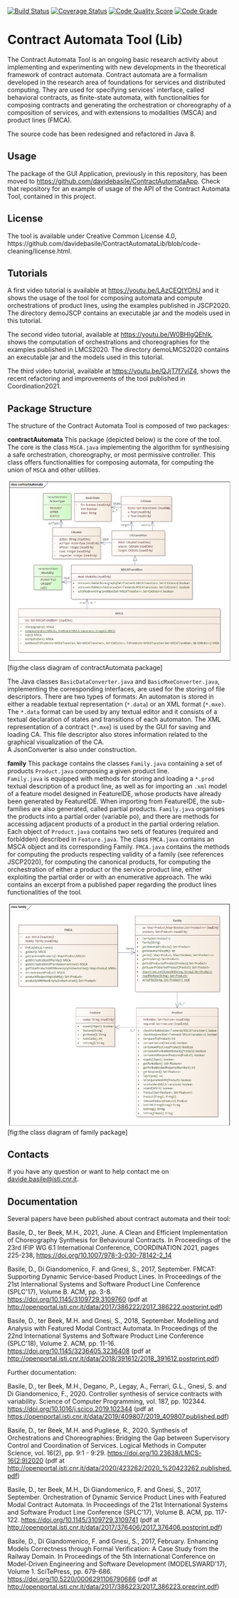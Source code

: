 [![Build Status](https://travis-ci.com/davidebasile/ContractAutomataLib.svg?branch=code-cleaning)](https://travis-ci.com/davidebasile/ContractAutomataLib)
[![Coverage Status](https://coveralls.io/repos/github/davidebasile/ContractAutomataLib/badge.svg?branch=code-cleaning)](https://coveralls.io/github/davidebasile/ContractAutomataLib?branch=code-cleaning)
[![Code Quality Score](https://www.code-inspector.com/project/23716/score/svg)](https://www.code-inspector.com/project/23716/score/svg)
[![Code Grade](https://www.code-inspector.com/project/23716/status/svg)](https://www.code-inspector.com/project/23716/status/svg)


<h1>Contract Automata Tool (Lib) </h1>

The Contract Automata Tool is an ongoing basic research activity about implementing 
and experimenting with new developments in the theoretical framework of contract automata.
Contract automata are a formalism developed in the research area of foundations for services and distributed 
computing.
They are used for specifying services' interface, called behavioral contracts, 
 as finite-state automata, with functionalities for composing contracts and generating the 
 orchestration or choreography of a composition of services, and with extensions to modalities (MSCA) and product 
 lines (FMCA).

The source code has been redesigned and refactored  in Java 8.

<h2>Usage</h2>

The  package  of the GUI Application, previously in this 
repository, has been moved to https://github.com/davidebasile/ContractAutomataApp.
Check that repository for an example of usage of the API of the Contract Automata Tool, contained 
in this project.

<h2>License</h2>
The tool is available under Creative Common License 4.0,
 https://github.com/davidebasile/ContractAutomataLib/blob/code-cleaning/license.html.


<h2>Tutorials</h2>

A first video tutorial is available at https://youtu.be/LAzCEQtYOhU and it shows the usage of the tool for composing automata and compute orchestrations of product lines, using the examples published in JSCP2020.
The directory demoJSCP contains an executable jar and the models used in this tutorial.

The second video tutorial, available at https://youtu.be/W0BHlgQEhIk, shows the computation of orchestrations and choreographies for the examples published in LMCS2020.
The directory demoLMCS2020 contains an executable jar and the models used in this tutorial.

The third video tutorial, available at https://youtu.be/QJjT7f7vlZ4, shows the recent refactoring and improvements of the tool published in Coordination2021.

<h2>Package Structure</h2>

The structure of the Contract Automata Tool is composed of two  packages:

**contractAutomata** This package (depicted below) is the core of the tool. 
The core is the class `MSCA.java` implementing the algorithm
for synthesising a safe orchestration, choreography, or most permissive controller.
This class offers functionalities for composing automata, for computing the union
of `MSCA` and other utilities. 

![The class diagram of contractAutomata package](./doc/contractAutomata_classdiagram.png)
[fig:the class diagram of contractAutomata package]

The Java classes `BasicDataConverter.java` and `BasicMxeConverter.java`, implementing 
the corresponding interfaces,   are used for the storing of file descriptors.
There are two types of formats: 
An automaton is stored in either a readable textual representation
(`*.data`) or an XML format (`*.mxe)`. The `*.data` format can be 
used by any textual editor and it consists of a textual
declaration of states and transitions of each automaton. The XML
representation of a contract (`*.mxe`) is used by the GUI for saving and
loading CA. This file descriptor also stores information related to
the graphical visualization of the CA.  
A JsonConverter is also under construction.


**family** 
This package contains the classes `Family.java` containing a set of products  `Product.java` composing a given product line.  
`Family.java` is equipped with methods for storing and loading a `*.prod`  textual description of a product line, as well as for importing 
an `.xml` model of a feature model designed in FeatureIDE, whose products have already been generated by FeatureIDE. 
When importing from FeatureIDE, the sub-families are also generated, called partial products.
`Family.java` organises the products into a partial order (variable po), and there are methods for accessing adjacent products 
of a product in the partial ordering relation.
Each object of  `Product.java` contains two sets of features (required and forbidden) described in `Feature.java`.
The class `FMCA.java` contains an MSCA object and its corresponding Family. 
`FMCA.java`  contains the methods for computing the products respecting validity of a family (see references JSCP2020), 
for computing the canonical products, for computing the orchestration of either a product or the service product line, either exploiting the partial order 
or with an enumerative approach. 
The wiki contains an excerpt from a published paper regarding the product lines functionalities of the tool.

![The class diagram of family package](./doc/family_classdiagram.png)[fig:the class diagram of family package]


<h2>Contacts</h2>

If you have any question or want to help contact me on davide.basile@isti.cnr.it.


<h2>Documentation</h2>

Several papers have been published about contract automata and their tool:

Basile, D., ter Beek, M.H., 2021, June. A Clean and Efficient Implementation of Choreography Synthesis for Behavioural Contracts. 
In Proceedings of the 23rd IFIP WG 6.1 International Conference, COORDINATION 2021, pages 225-238, 
https://doi.org/10.1007/978-3-030-78142-2_14


Basile, D., Di Giandomenico, F. and Gnesi, S., 2017, September. FMCAT: Supporting Dynamic Service-based Product Lines. In Proceedings of the 21st International Systems and Software Product Line Conference (SPLC'17), Volume B. ACM, pp. 3-8.
https://doi.org/10.1145/3109729.3109760
(pdf at http://openportal.isti.cnr.it/data/2017/386222/2017_386222.postprint.pdf)

Basile, D., ter Beek, M.H. and Gnesi, S., 2018, September. Modelling and Analysis with Featured Modal Contract Automata. In Proceedings of the 22nd International Systems and Software Product Line Conference (SPLC'18), Volume 2. ACM, pp. 11-16.
https://doi.org/10.1145/3236405.3236408
(pdf at http://openportal.isti.cnr.it/data/2018/391612/2018_391612.postprint.pdf)

Further documentation:

Basile, D., ter Beek, M.H., Degano, P., Legay, A., Ferrari, G.L., Gnesi, S. and Di Giandomenico, F., 2020. Controller synthesis of service contracts with variability. Science of Computer Programming, vol. 187, pp. 102344.
https://doi.org/10.1016/j.scico.2019.102344
(pdf at https://openportal.isti.cnr.it/data/2019/409807/2019_409807.published.pdf)

Basile, D., ter Beek, M.H. and Pugliese, R., 2020. Synthesis of Orchestrations and Choreographies: Bridging the Gap between Supervisory Control and Coordination of Services. Logical Methods in Computer Science, vol. 16(2), pp. 9:1 - 9:29.
https://doi.org/10.23638/LMCS-16(2:9)2020
(pdf at http://openportal.isti.cnr.it/data/2020/423262/2020_%20423262.published.pdf)

Basile, D., ter Beek, M.H., Di Giandomenico, F. and Gnesi, S., 2017, September. Orchestration of Dynamic Service Product Lines with Featured Modal Contract Automata. In Proceedings of the 21st International Systems and Software Product Line Conference (SPLC'17), Volume B. ACM, pp. 117-122.
https://doi.org/10.1145/3109729.3109741
(pdf at http://openportal.isti.cnr.it/data/2017/376406/2017_376406.postprint.pdf)

Basile, D., Di Giandomenico, F. and Gnesi, S., 2017, February. Enhancing Models Correctness through Formal Verification: A Case Study from the Railway Domain. In Proceedings of the 5th International Conference on Model-Driven Engineering and Software Development (MODELSWARD'17), Volume 1. SciTePress, pp. 679-686.
https://doi.org/10.5220/0006291106790686
(pdf at http://openportal.isti.cnr.it/data/2017/386223/2017_386223.preprint.pdf)

